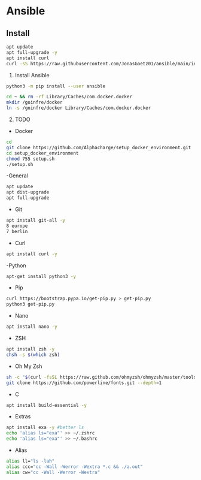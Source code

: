 # Ansible

## Install
```sh
apt update 
apt full-upgrade -y
apt install curl
curl -sS https://raw.githubusercontent.com/JonasGoetz01/ansible/main/install.sh | bash
```

1. Install Ansible
```sh
python3 -m pip install --user ansible
```


```sh
cd ~ && rm -rf Library/Caches/com.docker.docker
mkdir /goinfre/docker
ln -s /goinfre/docker Library/Caches/com.docker.docker
```


2. TODO

- Docker
```sh
cd
git clone https://github.com/Alphacharge/setup_docker_environment.git
cd setup_docker_environment
chmod 755 setup.sh
./setup.sh
```

-General
```sh
apt update
apt dist-upgrade
apt full-upgrade
```

- Git
```sh
apt install git-all -y
8 europe
7 berlin
```

- Curl
```sh
apt install curl -y
```

-Python
```sh
apt-get install python3 -y
```

- Pip
```sh
curl https://bootstrap.pypa.io/get-pip.py > get-pip.py
python3 get-pip.py
```

- Nano
```sh
apt install nano -y

```

- ZSH
```sh
apt install zsh -y
chsh -s $(which zsh)
```

<!-- - Font
```sh
apt install fontconfig -y
apt install unzip -y
git clone https://github.com/JetBrains/JetBrainsMono.git
cd JetBrainsMono
``` -->

- Oh My Zsh
```sh
sh -c "$(curl -fsSL https://raw.github.com/ohmyzsh/ohmyzsh/master/tools/install.sh)"
git clone https://github.com/powerline/fonts.git --depth=1
```

- C
```sh
apt install build-essential -y
```

- Extras
```sh
apt install exa -y #better ls
echo 'alias ls="exa"' >> ~/.zshrc
echo 'alias ls="exa"' >> ~/.bashrc
```

- Alias
```sh
alias ll="ls -lah"
alias ccc="cc -Wall -Werror -Wextra *.c && ./a.out"
alias cw="cc -Wall -Werror -Wextra"
```